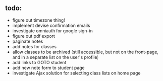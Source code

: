## todo:
- figure out timezone thing!
- implement devise confirmation emails
- investigate omniauth for google sign-in
- figure out pdf export
- paginate notes
- add notes for classes
- allow classes to be archived (still accessible, but not on the front-page, and in a separate list on the user's profile)
- add links to GOTO student
- add new note form to student page
- investigate Ajax solution for selecting class lists on home page
